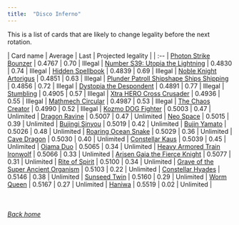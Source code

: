 ```yaml
---
title:  "Disco Inferno"
---
```


This is a list of cards that are likely to change legality before the next rotation.

| Card name | Average | Last | Projected legality |
| :-- |
[Photon Strike Bounzer](https://db.ygoprodeck.com/card/?search=Photon%20Strike%20Bounzer) | 0.4767 | 0.70 | Illegal |
[Number S39: Utopia the Lightning](https://db.ygoprodeck.com/card/?search=Number%20S39:%20Utopia%20the%20Lightning) | 0.4830 | 0.74 | Illegal |
[Hidden Spellbook](https://db.ygoprodeck.com/card/?search=Hidden%20Spellbook) | 0.4839 | 0.69 | Illegal |
[Noble Knight Artorigus](https://db.ygoprodeck.com/card/?search=Noble%20Knight%20Artorigus) | 0.4851 | 0.63 | Illegal |
[Plunder Patroll Shipshape Ships Shipping](https://db.ygoprodeck.com/card/?search=Plunder%20Patroll%20Shipshape%20Ships%20Shipping) | 0.4856 | 0.72 | Illegal |
[Dystopia the Despondent](https://db.ygoprodeck.com/card/?search=Dystopia%20the%20Despondent) | 0.4891 | 0.77 | Illegal |
[Stumbling](https://db.ygoprodeck.com/card/?search=Stumbling) | 0.4905 | 0.57 | Illegal |
[Xtra HERO Cross Crusader](https://db.ygoprodeck.com/card/?search=Xtra%20HERO%20Cross%20Crusader) | 0.4936 | 0.55 | Illegal |
[Mathmech Circular](https://db.ygoprodeck.com/card/?search=Mathmech%20Circular) | 0.4987 | 0.53 | Illegal |
[The Chaos Creator](https://db.ygoprodeck.com/card/?search=The%20Chaos%20Creator) | 0.4990 | 0.52 | Illegal |
[Kozmo DOG Fighter](https://db.ygoprodeck.com/card/?search=Kozmo%20DOG%20Fighter) | 0.5003 | 0.47 | Unlimited |
[Dragon Ravine](https://db.ygoprodeck.com/card/?search=Dragon%20Ravine) | 0.5007 | 0.47 | Unlimited |
[Neo Space](https://db.ygoprodeck.com/card/?search=Neo%20Space) | 0.5015 | 0.39 | Unlimited |
[Bujingi Sinyou](https://db.ygoprodeck.com/card/?search=Bujingi%20Sinyou) | 0.5019 | 0.42 | Unlimited |
[Bujin Yamato](https://db.ygoprodeck.com/card/?search=Bujin%20Yamato) | 0.5026 | 0.48 | Unlimited |
[Roaring Ocean Snake](https://db.ygoprodeck.com/card/?search=Roaring%20Ocean%20Snake) | 0.5029 | 0.36 | Unlimited |
[Cave Dragon](https://db.ygoprodeck.com/card/?search=Cave%20Dragon) | 0.5030 | 0.40 | Unlimited |
[Constellar Kaus](https://db.ygoprodeck.com/card/?search=Constellar%20Kaus) | 0.5039 | 0.45 | Unlimited |
[Ojama Duo](https://db.ygoprodeck.com/card/?search=Ojama%20Duo) | 0.5065 | 0.34 | Unlimited |
[Heavy Armored Train Ironwolf](https://db.ygoprodeck.com/card/?search=Heavy%20Armored%20Train%20Ironwolf) | 0.5066 | 0.33 | Unlimited |
[Arisen Gaia the Fierce Knight](https://db.ygoprodeck.com/card/?search=Arisen%20Gaia%20the%20Fierce%20Knight) | 0.5077 | 0.31 | Unlimited |
[Rite of Spirit](https://db.ygoprodeck.com/card/?search=Rite%20of%20Spirit) | 0.5100 | 0.34 | Unlimited |
[Grave of the Super Ancient Organism](https://db.ygoprodeck.com/card/?search=Grave%20of%20the%20Super%20Ancient%20Organism) | 0.5103 | 0.22 | Unlimited |
[Constellar Hyades](https://db.ygoprodeck.com/card/?search=Constellar%20Hyades) | 0.5146 | 0.38 | Unlimited |
[Sunseed Twin](https://db.ygoprodeck.com/card/?search=Sunseed%20Twin) | 0.5160 | 0.29 | Unlimited |
[Worm Queen](https://db.ygoprodeck.com/card/?search=Worm%20Queen) | 0.5167 | 0.27 | Unlimited |
[Haniwa](https://db.ygoprodeck.com/card/?search=Haniwa) | 0.5519 | 0.02 | Unlimited |

<br>

###### [Back home](index)